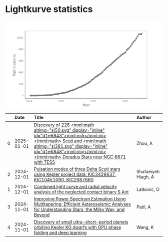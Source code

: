 
<h1>Lightkurve statistics</h1>

![publications](out/lightkurve-publications.png)  

|    | Date       | Title                                                                                                                                                                                                                                                                                                               | Author              |
|---:|:-----------|:--------------------------------------------------------------------------------------------------------------------------------------------------------------------------------------------------------------------------------------------------------------------------------------------------------------------|:--------------------|
|  0 | 2025-01-01 | [Discovery of 226 <mml:math altimg="si50.svg" display="inline" id="d1e6843"><mml:mi>δ</mml:mi></mml:math> Scuti and <mml:math altimg="si381.svg" display="inline" id="d1e6848"><mml:mi>γ</mml:mi></mml:math> Doradus Stars near NGC 6871 with TESS](https://ui.adsabs.harvard.edu/abs/2025NewA..11402297Z/abstract) | Zhou, A             |
|  2 | 2024-12-01 | [Pulsation modes of three Delta Scuti stars using Kepler project data: KIC3429637, KIC10451090, KIC2987660](https://ui.adsabs.harvard.edu/abs/2024NewA..11302294S/abstract)                                                                                                                                         | Shafaeiyeh Hiagh, A |
|  1 | 2024-12-01 | [Combined light curve and radial velocity analysis of the neglected contact binary S Ant](https://ui.adsabs.harvard.edu/abs/2024NewA..11302291L/abstract)                                                                                                                                                           | Latkovic, O         |
|  3 | 2024-11-01 | [Improving Power Spectrum Estimation Using Multitapering: Efficient Asteroseismic Analyses for Understanding Stars, the Milky Way, and Beyond](https://ui.adsabs.harvard.edu/abs/2024AJ....168..193P/abstract)                                                                                                      | Patil, A            |
|  4 | 2024-11-01 | [Discovery of small ultra-short-period planets orbiting Kepler KG dwarfs with GPU phase folding and deep learning](https://ui.adsabs.harvard.edu/abs/2024MNRAS.534.1913W/abstract)                                                                                                                                  | Wang, K             |
    